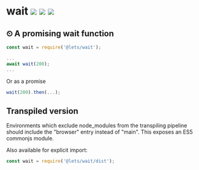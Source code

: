 # wait [![](https://img.shields.io/npm/v/@lets/wait.svg)](https://www.npmjs.com/package/@lets/wait) [![](https://img.shields.io/badge/source--000000.svg?logo=github&style=social)](https://github.com/omrilotan/mono/tree/master/packages/wait) [![](https://badgen.net/bundlephobia/minzip/@lets/wait)](https://bundlephobia.com/result?p=@lets/wait)

## ⏲ A promising wait function

```js
const wait = require('@lets/wait');

...
await wait(200);
...
```

Or as a promise
```js
wait(200).then(...);
```

## Transpiled version
Environments which exclude node_modules from the transpiling pipeline should include the "browser" entry instead of "main". This exposes an ES5 commonjs module.

Also available for explicit import:
```js
const wait = require('@lets/wait/dist');
```
